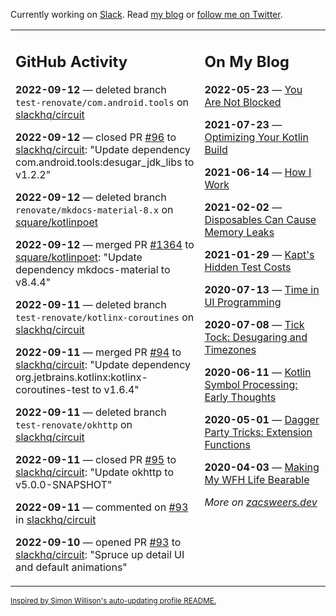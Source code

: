 Currently working on [Slack](https://slack.com/). Read [my blog](https://zacsweers.dev/) or [follow me on Twitter](https://twitter.com/ZacSweers).

<table><tr><td valign="top" width="60%">

## GitHub Activity
<!-- githubActivity starts -->
**2022-09-12** — deleted branch `test-renovate/com.android.tools` on [slackhq/circuit](https://github.com/slackhq/circuit)

**2022-09-12** — closed PR [#96](https://github.com/slackhq/circuit/pull/96) to [slackhq/circuit](https://github.com/slackhq/circuit): "Update dependency com.android.tools:desugar_jdk_libs to v1.2.2"

**2022-09-12** — deleted branch `renovate/mkdocs-material-8.x` on [square/kotlinpoet](https://github.com/square/kotlinpoet)

**2022-09-12** — merged PR [#1364](https://github.com/square/kotlinpoet/pull/1364) to [square/kotlinpoet](https://github.com/square/kotlinpoet): "Update dependency mkdocs-material to v8.4.4"

**2022-09-11** — deleted branch `test-renovate/kotlinx-coroutines` on [slackhq/circuit](https://github.com/slackhq/circuit)

**2022-09-11** — merged PR [#94](https://github.com/slackhq/circuit/pull/94) to [slackhq/circuit](https://github.com/slackhq/circuit): "Update dependency org.jetbrains.kotlinx:kotlinx-coroutines-test to v1.6.4"

**2022-09-11** — deleted branch `test-renovate/okhttp` on [slackhq/circuit](https://github.com/slackhq/circuit)

**2022-09-11** — closed PR [#95](https://github.com/slackhq/circuit/pull/95) to [slackhq/circuit](https://github.com/slackhq/circuit): "Update okhttp to v5.0.0-SNAPSHOT"

**2022-09-11** — commented on [#93](https://github.com/slackhq/circuit/pull/93#issuecomment-1242880815) in [slackhq/circuit](https://github.com/slackhq/circuit)

**2022-09-10** — opened PR [#93](https://github.com/slackhq/circuit/pull/93) to [slackhq/circuit](https://github.com/slackhq/circuit): "Spruce up detail UI and default animations"
<!-- githubActivity ends -->
</td><td valign="top" width="40%">

## On My Blog
<!-- blog starts -->
**2022-05-23** — [You Are Not Blocked](https://www.zacsweers.dev/you-are-not-blocked/)

**2021-07-23** — [Optimizing Your Kotlin Build](https://www.zacsweers.dev/optimizing-your-kotlin-build/)

**2021-06-14** — [How I Work](https://www.zacsweers.dev/how-i-work/)

**2021-02-02** — [Disposables Can Cause Memory Leaks](https://www.zacsweers.dev/disposables-can-cause-memory-leaks/)

**2021-01-29** — [Kapt's Hidden Test Costs](https://www.zacsweers.dev/kapts-hidden-test-costs/)

**2020-07-13** — [Time in UI Programming](https://www.zacsweers.dev/time-in-ui/)

**2020-07-08** — [Tick Tock: Desugaring and Timezones](https://www.zacsweers.dev/ticktock-desugaring-timezones/)

**2020-06-11** — [Kotlin Symbol Processing: Early Thoughts](https://www.zacsweers.dev/kotlin-symbol-processor-early-thoughts/)

**2020-05-01** — [Dagger Party Tricks: Extension Functions](https://www.zacsweers.dev/dagger-party-tricks-extension-functions/)

**2020-04-03** — [Making My WFH Life Bearable](https://www.zacsweers.dev/making-wfh-life-bearable/)
<!-- blog ends -->
_More on [zacsweers.dev](https://zacsweers.dev/)_
</td></tr></table>

<sub><a href="https://simonwillison.net/2020/Jul/10/self-updating-profile-readme/">Inspired by Simon Willison's auto-updating profile README.</a></sub>